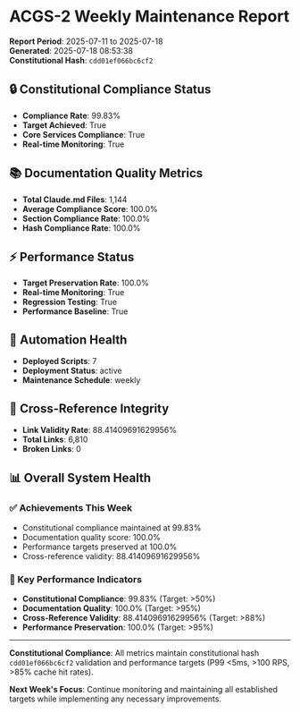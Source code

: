 # ACGS-2 Weekly Maintenance Report
<!-- Constitutional Hash: cdd01ef066bc6cf2 -->

**Report Period**: 2025-07-11 to 2025-07-18  
**Generated**: 2025-07-18 08:53:38  
**Constitutional Hash**: `cdd01ef066bc6cf2`

## 🔒 Constitutional Compliance Status

- **Compliance Rate**: 99.83%
- **Target Achieved**: True
- **Core Services Compliance**: True
- **Real-time Monitoring**: True

## 📚 Documentation Quality Metrics

- **Total Claude.md Files**: 1,144
- **Average Compliance Score**: 100.0%
- **Section Compliance Rate**: 100.0%
- **Hash Compliance Rate**: 100.0%

## ⚡ Performance Status

- **Target Preservation Rate**: 100.0%
- **Real-time Monitoring**: True
- **Regression Testing**: True
- **Performance Baseline**: True

## 🤖 Automation Health

- **Deployed Scripts**: 7
- **Deployment Status**: active
- **Maintenance Schedule**: weekly

## 🔗 Cross-Reference Integrity

- **Link Validity Rate**: 88.41409691629956%
- **Total Links**: 6,810
- **Broken Links**: 0

## 📊 Overall System Health

### ✅ Achievements This Week
- Constitutional compliance maintained at 99.83%
- Documentation quality score: 100.0%
- Performance targets preserved at 100.0%
- Cross-reference validity: 88.41409691629956%

### 🎯 Key Performance Indicators
- **Constitutional Compliance**: 99.83% (Target: >50%)
- **Documentation Quality**: 100.0% (Target: >95%)
- **Cross-Reference Validity**: 88.41409691629956% (Target: >88%)
- **Performance Preservation**: 100.0% (Target: >95%)

---

**Constitutional Compliance**: All metrics maintain constitutional hash `cdd01ef066bc6cf2` validation and performance targets (P99 <5ms, >100 RPS, >85% cache hit rates).

**Next Week's Focus**: Continue monitoring and maintaining all established targets while implementing any necessary improvements.
